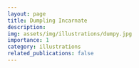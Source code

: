 ```yaml
---
layout: page
title: Dumpling Incarnate
description: 
img: assets/img/illustrations/dumpy.jpg
importance: 1
category: illustrations
related_publications: false
---
```

